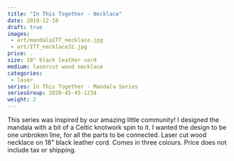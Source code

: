```yaml
---
title: "In This Together - Necklace"
date: 2019-12-10
draft: true
images:
 - art/mandalaITT_necklace.jpg
 - art/ITT_necklace32.jpg
price: .
size: 18" black leather cord
medium: lasercut wood necklace 
categories:
 - laser
series: In This Together - Mandala Series
seriesGroup: 2020-45-45-1234
weight: 2
---
```


This series was inspired by our amazing little community! I designed the mandala with a bit of a Celtic knotwork spin to it. I wanted the design to be one unbroken line, for all the parts to be connected. Laser cut wood necklace on 18" black leather cord. Comes in three colours. Price does not include tax or shipping.
